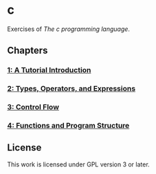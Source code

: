 # c

Exercises of *The c programming language*.

## Chapters

### [1: A Tutorial Introduction](/1)

### [2: Types, Operators, and Expressions](/2)

### [3: Control Flow](/3)

### [4: Functions and Program Structure](/4)

## License

This work is licensed under GPL version 3 or later.
